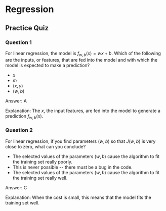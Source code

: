 # Regression

## Practice Quiz

### Question 1

For linear regression, the model is $f_{w,b}(x) = wx + b$. Which of the following are the inputs, or features, that are fed into the model and with which the model is expected to make a prediction?

- $x$
- $m$
- $(x, y)$
- $(w, b)$

Answer: A

Explanation: The $x$, the input features, are fed into the model to generate a prediction $f_{w, b}(x)$.

### Question 2

For linear regression, if you find parameters $(w, b)$ so that $J(w, b)$ is very close to zero, what can you conclude?

- The selected values of the parameters $(w, b)$ cause the algorithm to fit the training set really poorly.
- This is never possible -- there must be a bug in the code.
- The selected values of the parameters $(w, b)$ cause the algorithm to fit the training set really well.

Answer: C

Explanation: When the cost is small, this means that the model fits the training set well.

